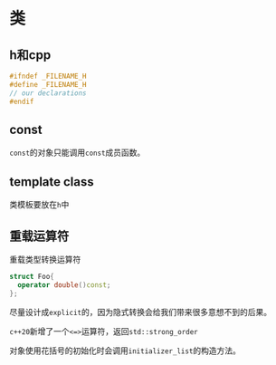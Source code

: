 # 类
## h和cpp
```c
#ifndef _FILENAME_H
#define _FILENAME_H
// our declarations
#endif
```


## const
`const`的对象只能调用`const`成员函数。



## template class
类模板要放在`h`中


## 重载运算符


重载类型转换运算符
```cpp
struct Foo{
  operator double()const;
};
```


尽量设计成`explicit`的，因为隐式转换会给我们带来很多意想不到的后果。


`c++20`新增了一个`<=>`运算符，返回`std::strong_order`



对象使用花括号的初始化时会调用`initializer_list`的构造方法。



